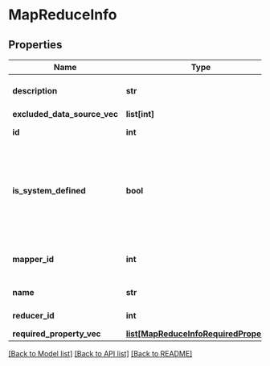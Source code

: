 # MapReduceInfo

## Properties
Name | Type | Description | Notes
------------ | ------------- | ------------- | -------------
**description** | **str** | Map reduce job description. | [optional] 
**excluded_data_source_vec** | **list[int]** |  | [optional] 
**id** | **int** | ID of map reduce job. | [optional] 
**is_system_defined** | **bool** | Flag to denote if this is system pre-defined app or user has written this app. | [optional] 
**mapper_id** | **int** | ID of the mapper to process the input. | [optional] 
**name** | **str** | Map reduce job name. | [optional] 
**reducer_id** | **int** | ID of the reducer. | [optional] 
**required_property_vec** | [**list[MapReduceInfoRequiredProperty]**](MapReduceInfoRequiredProperty.md) |  | [optional] 

[[Back to Model list]](../README.md#documentation-for-models) [[Back to API list]](../README.md#documentation-for-api-endpoints) [[Back to README]](../README.md)


